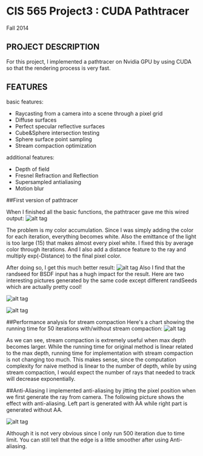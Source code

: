 CIS 565 Project3 : CUDA Pathtracer
===================

Fall 2014

## PROJECT DESCRIPTION
For this project, I implemented a pathtracer on Nvidia GPU by using CUDA so that the rendering process is very fast.

## FEATURES
basic features:
* Raycasting from a camera into a scene through a pixel grid
* Diffuse surfaces
* Perfect specular reflective surfaces
* Cube&Sphere intersection testing
* Sphere surface point sampling
* Stream compaction optimization 

additional features:
* Depth of field
* Fresnel Refraction and Reflection
* Supersampled antialiasing
* Motion blur

##First version of pathtracer

When I finished all the basic functions, the pathtracer gave me this wired output:
![alt tag](https://raw.githubusercontent.com/jianqiaol/Project3-Pathtracer/master/first_result_failed.png)

The problem is my color accumulation. Since I was simply adding the color for each iteration, everything becomes white. Also the emittance of the light is too large (15) that makes almost every pixel white. I fixed this by average color through iterations. And I also add a distance feature to the ray and multiply exp(-Distance) to the final pixel color. 

After doing so, I get this much better result:
![alt tag](https://raw.githubusercontent.com/jianqiaol/Project3-Pathtracer/master/first_result_success.png)
Also I find that the randseed for BSDF input has a hugh impact for the result. Here are two interesting pictures generated by the same code except different randSeeds which are actually pretty cool!

![alt tag](https://raw.githubusercontent.com/jianqiaol/Project3-Pathtracer/master/wiredResult_with_randSeed1.png)

![alt tag](https://raw.githubusercontent.com/jianqiaol/Project3-Pathtracer/master/wiredREsult_with_randSeed2.png)

##Performance analysis for stream compaction
Here's a chart showing the running time for 50 iterations with/without stream compaction:
![alt tag](https://raw.githubusercontent.com/jianqiaol/Project3-Pathtracer/master/performance_analysis.png)

As we can see, stream compaction is extremely useful when max depth becomes larger. While the running time for original method is linear related to the max depth, running time for implementation with stream compaction is not changing too much. This makes sense, since the computation complexity for naive method is linear to the number of depth, while by using stream compaction, I would expect the number of rays that needed to track will decrease exponentially.

##Anti-Aliasing
I implemented anti-aliasing by jitting the pixel position when we first generate the ray from camera. The following picture shows the effect with anti-aliasing. Left part is generated with AA while right part is generated without AA.

![alt tag](https://raw.githubusercontent.com/jianqiaol/Project3-Pathtracer/master/AA_compare.png)

Although it is not very obvious since I only run 500 iteration due to time limit. You can still tell that the edge is a little smoother after using Anti-aliasing.

